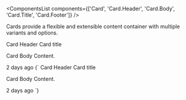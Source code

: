 <ComponentsList
  components={['Card', 'Card.Header', 'Card.Body', 'Card.Title', 'Card.Footer']}
/>

Cards provide a flexible and extensible content container with multiple variants
and options.

<Card>
  <Card.Body>
    <Card className="w-50">
      <Card.Header>Card Header</Card.Header>
      <Card.Body>
        <Card.Title>Card title</Card.Title>
        <p className="card-text">Card Body Content.</p>
      </Card.Body>
      <Card.Footer>2 days ago</Card.Footer>
    </Card>
  </Card.Body>
</Card>

<PrismHighlighter language="jsx">
{`<Card className="w-50">
  <Card.Header>Card Header</Card.Header>
  <Card.Body>
    <Card.Title>Card title</Card.Title>
    <p className="card-text">Card Body Content.</p>
  </Card.Body>
  <Card.Footer>2 days ago</Card.Footer>
</Card>`}
</PrismHighlighter>
